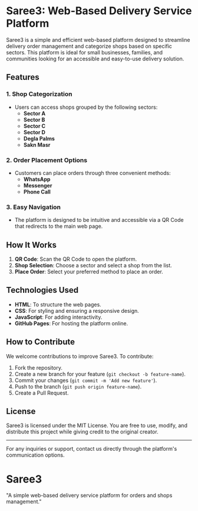# Saree3: Web-Based Delivery Service Platform

Saree3 is a simple and efficient web-based platform designed to streamline delivery order management and categorize shops based on specific sectors. This platform is ideal for small businesses, families, and communities looking for an accessible and easy-to-use delivery solution.

## Features

### 1. Shop Categorization
- Users can access shops grouped by the following sectors:
  - **Sector A**
  - **Sector B**
  - **Sector C**
  - **Sector D**
  - **Degla Palms**
  - **Sakn Masr**

### 2. Order Placement Options
- Customers can place orders through three convenient methods:
  - **WhatsApp**
  - **Messenger**
  - **Phone Call**

### 3. Easy Navigation
- The platform is designed to be intuitive and accessible via a QR Code that redirects to the main web page.

## How It Works
1. **QR Code**: Scan the QR Code to open the platform.
2. **Shop Selection**: Choose a sector and select a shop from the list.
3. **Place Order**: Select your preferred method to place an order.

## Technologies Used
- **HTML**: To structure the web pages.
- **CSS**: For styling and ensuring a responsive design.
- **JavaScript**: For adding interactivity.
- **GitHub Pages**: For hosting the platform online.

## How to Contribute
We welcome contributions to improve Saree3. To contribute:
1. Fork the repository.
2. Create a new branch for your feature (`git checkout -b feature-name`).
3. Commit your changes (`git commit -m 'Add new feature'`).
4. Push to the branch (`git push origin feature-name`).
5. Create a Pull Request.

## License
Saree3 is licensed under the MIT License. You are free to use, modify, and distribute this project while giving credit to the original creator.

---

For any inquiries or support, contact us directly through the platform's communication options.
# Saree3
"A simple web-based delivery service platform for orders and shops management."
